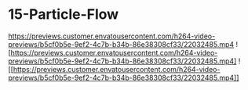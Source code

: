 # 15-Particle-Flow
https://previews.customer.envatousercontent.com/h264-video-previews/b5cf0b5e-9ef2-4c7b-b34b-86e38308cf33/22032485.mp4
![https://previews.customer.envatousercontent.com/h264-video-previews/b5cf0b5e-9ef2-4c7b-b34b-86e38308cf33/22032485.mp4]
![[https://previews.customer.envatousercontent.com/h264-video-previews/b5cf0b5e-9ef2-4c7b-b34b-86e38308cf33/22032485.mp4]]
